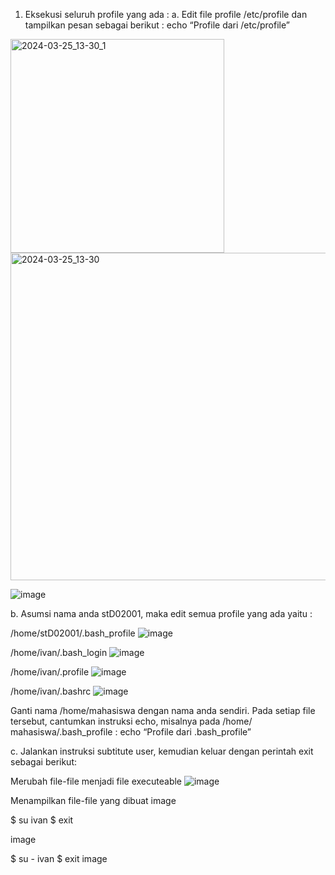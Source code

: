 1. Eksekusi seluruh profile yang ada :
a. Edit file profile /etc/profile dan tampilkan pesan sebagai berikut : echo  “Profile dari /etc/profile”
<img width="342" alt="2024-03-25_13-30_1" src="https://github.com/mhmdIvan/praktikum5-job-control-sistem-operasi-Muhammad-Ivan/assets/126401161/dcec099a-f4fd-45bf-9635-c4083b9b24fc">

<img width="524" alt="2024-03-25_13-30" src="https://github.com/mhmdIvan/praktikum5-job-control-sistem-operasi-Muhammad-Ivan/assets/126401161/5f3f7efc-43fc-45b3-ab35-8022b1a80211">

![image](https://github.com/mhmdIvan/praktikum5-job-control-sistem-operasi-Muhammad-Ivan/assets/126401161/8369792f-6146-4aa5-be14-74e372f49700)

b. Asumsi nama anda stD02001, maka edit semua profile yang ada yaitu :

/home/stD02001/.bash_profile
![image](https://github.com/mhmdIvan/praktikum5-job-control-sistem-operasi-Muhammad-Ivan/assets/126401161/26c92e63-c76a-4895-863d-0e6f051b9be9)

/home/ivan/.bash_login
![image](https://github.com/mhmdIvan/praktikum5-job-control-sistem-operasi-Muhammad-Ivan/assets/126401161/382290d8-b2cd-4638-a9ee-4720c5afe2eb)

/home/ivan/.profile
![image](https://github.com/mhmdIvan/praktikum5-job-control-sistem-operasi-Muhammad-Ivan/assets/126401161/0d69cfd3-79d3-4198-ad06-95fc8c58226e)

/home/ivan/.bashrc
![image](https://github.com/mhmdIvan/praktikum5-job-control-sistem-operasi-Muhammad-Ivan/assets/126401161/ddb645fc-e147-41f4-ba15-8b6af94be3eb)

Ganti nama /home/mahasiswa dengan nama anda sendiri. Pada setiap file tersebut, cantumkan instruksi echo, misalnya pada /home/ mahasiswa/.bash_profile : echo “Profile dari .bash_profile”

c. Jalankan instruksi subtitute user, kemudian keluar dengan perintah exit sebagai berikut:

Merubah file-file menjadi file executeable
![image](https://github.com/mhmdIvan/praktikum5-job-control-sistem-operasi-Muhammad-Ivan/assets/126401161/559c1e0b-4f6c-42a7-8cd5-252bdbf6a9dc)

Menampilkan file-file yang dibuat
image

$ su ivan
$ exit

image

$ su - ivan
$ exit
image
